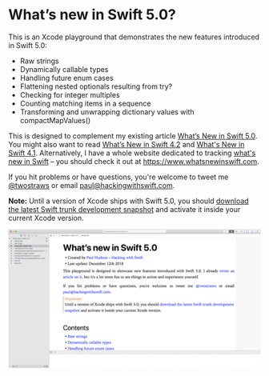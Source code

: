 # What’s new in Swift 5.0?

This is an Xcode playground that demonstrates the new features introduced in Swift 5.0: 

* Raw strings
* Dynamically callable types
* Handling future enum cases
* Flattening nested optionals resulting from try?
* Checking for integer multiples
* Counting matching items in a sequence
* Transforming and unwrapping dictionary values with compactMapValues()

This is designed to complement my existing article [What’s New in Swift 5.0](https://www.hackingwithswift.com/articles/126/whats-new-in-swift-5-0). You might also want to read [What’s New in Swift 4.2](https://www.hackingwithswift.com/articles/77/whats-new-in-swift-4-2) and [What's New in Swift 4.1](https://www.hackingwithswift.com/articles/50/whats-new-in-swift-4-1). Alternatively, I have a whole website dedicated to tracking [what's new in Swift](https://www.whatsnewinswift.com) – you should check it out at <https://www.whatsnewinswift.com>.

If you hit problems or have questions, you're welcome to tweet me [@twostraws](https://twitter.com/twostraws) or email <paul@hackingwithswift.com>.

**Note:** Until a version of Xcode ships with Swift 5.0, you should [download the latest Swift trunk development snapshot](https://swift.org/download/) and activate it inside your current Xcode version.

![Screenshot of Xcode 10.1 running this playground.](playground-screenshot.png)
